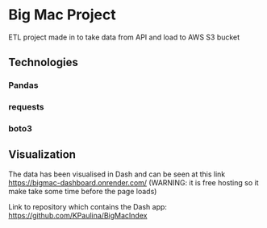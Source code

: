 # Big Mac Project
ETL project made in to take data from API and load to AWS S3 bucket

## Technologies
### Pandas
### requests
### boto3

## Visualization 
The data has been visualised in Dash and can be seen at this link https://bigmac-dashboard.onrender.com/ 
(WARNING: it is free hosting so it make take some time before the page loads)

Link to repository which contains the Dash app: https://github.com/KPaulina/BigMacIndex

